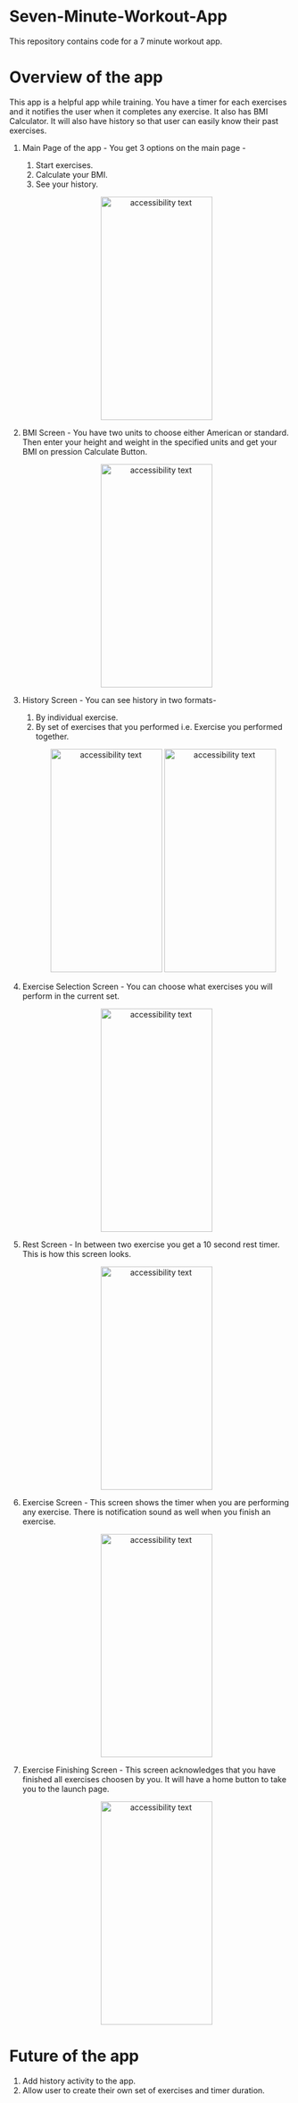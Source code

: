 # Seven-Minute-Workout-App
This repository contains code for a 7 minute workout app. 

# Overview of the app 
This app is a helpful app while training. You have a timer for each exercises and it notifies the user when it completes any exercise. It also has BMI Calculator. It will also have history so that user can easily know their past exercises. 

1. Main Page of the app - You get 3 options on the main page - 
    <ol>
      <li>Start exercises.</li> 
      <li>Calculate your BMI.</li>
      <li>See your history.</li>
    </ol>
    <p align="center">
      <img src="https://user-images.githubusercontent.com/105696943/284024348-adb06bfb-801c-4f40-a082-9fbc09c660de.png" width="200" height="400" alt="accessibility text">
   </p>
2. BMI Screen - You have two units to choose either American or standard. Then enter your height and weight in the specified units and get your BMI on pression Calculate Button.
   <p align="center">
      <img src="https://user-images.githubusercontent.com/105696943/284024487-3088db79-4886-444b-9fca-2380c6843f96.png" width="200" height="400" alt="accessibility text">
   </p>
3. History Screen - You can see history in two formats-
    <ol>
        <li>By individual exercise.</li>
        <li>By set of exercises that you performed i.e. Exercise you performed together. </li>
         <p align="center">
          <img src="https://user-images.githubusercontent.com/105696943/284024547-19a39b5e-a093-4065-af92-624068ec84a6.png" width="200" height="400" alt="accessibility text">
             <img src="https://user-images.githubusercontent.com/105696943/284024588-f30092c7-7a2b-445c-b603-191f22a778bf.png" width="200" height="400" alt="accessibility text">
         </p>
        
    </ol>
4. Exercise Selection Screen - You can choose what exercises you will perform in the current set.
   <p align="center">
      <img src="https://user-images.githubusercontent.com/105696943/284024617-3494144b-80a6-42ab-ae08-88d2d13d8af9.png" width="200" height="400" alt="accessibility text">
   </p>
5. Rest Screen - In between two exercise you get a 10 second rest timer. This is how this screen looks.
   <p align="center">
      <img src="https://user-images.githubusercontent.com/105696943/284024668-f8805eff-9769-42f1-9dce-c5a53b8eeab7.png" width="200" height="400" alt="accessibility text">
   </p>
6. Exercise Screen - This screen shows the timer when you are performing any exercise. There is notification sound as well when you finish an exercise.
   <p align="center">
      <img src="https://user-images.githubusercontent.com/105696943/284024670-eaddb198-a3c3-4588-997f-b0f76262a5a6.png" width="200" height="400" alt="accessibility text">
   </p>
7. Exercise Finishing Screen - This screen acknowledges that you have finished all exercises choosen by you. It will have a home button to take you to the launch page.
   <p align="center">
      <img src="https://user-images.githubusercontent.com/105696943/284049387-297039bf-4d14-476f-b391-5de48761a710.png" width="200" height="400" alt="accessibility text">
   </p>
# Future of the app 
1. Add history activity to the app.
2. Allow user to create their own set of exercises and timer duration.

